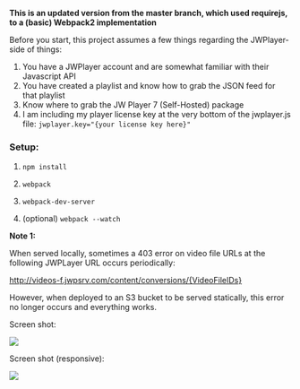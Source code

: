 **This is an updated version from the master branch, which used requirejs, to a (basic) Webpack2 implementation**

Before you start, this project assumes a few things regarding the JWPlayer-side of things:

1. You have a JWPlayer account and are somewhat familiar with their Javascript API
2. You have created a playlist and know how to grab the JSON feed for that playlist
3. Know where to grab the JW Player 7 (Self-Hosted) package
4. I am including my player license key at the very bottom of the jwplayer.js file: ```jwplayer.key="{your license key here}"```


### Setup:

1. ```npm install```

2. ```webpack```

3. ```webpack-dev-server```

3. (optional) ```webpack --watch```


**Note 1:**

When served locally, sometimes a 403 error on video file URLs at the following JWPLayer URL occurs periodically:

http://videos-f.jwpsrv.com/content/conversions/{VideoFileIDs}

However, when deployed to an S3 bucket to be served statically, this error no longer occurs and everything works.








Screen shot:

![](https://raw.githubusercontent.com/mdublin/Vuejs-JWPlayer-spa/master/screenshot1.png)

Screen shot (responsive):

![](https://raw.githubusercontent.com/mdublin/Vuejs-JWPlayer-spa/master/screenshot2.png)
